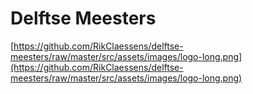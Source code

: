 # Delftse Meesters

[https://github.com/RikClaessens/delftse-meesters/raw/master/src/assets/images/logo-long.png](https://github.com/RikClaessens/delftse-meesters/raw/master/src/assets/images/logo-long.png)
